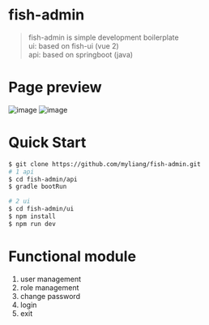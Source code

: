 # fish-admin
> fish-admin is simple development boilerplate <br/>
> ui: based on fish-ui (vue 2) <br/>
> api: based on springboot (java)

# Page preview
 ![image](https://raw.githubusercontent.com/myliang/fish-admin/master/images/login.png)
 ![image](https://raw.githubusercontent.com/myliang/fish-admin/master/images/main.png)
# Quick Start
``` bash
$ git clone https://github.com/myliang/fish-admin.git
# 1 api
$ cd fish-admin/api
$ gradle bootRun

# 2 ui
$ cd fish-admin/ui
$ npm install
$ npm run dev
```

# Functional module

1. user management
2. role management
3. change password
4. login
5. exit